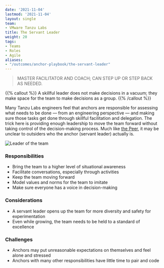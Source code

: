 ```yaml
---
date: '2021-11-04'
lastmod: '2021-11-04'
layout: single
team:
- VMware Tanzu Labs
title: The Servant Leader
weight: 20
tags:
- Teams
- Roles
- Agile
aliases:
- "/outcomes/anchor-playbook/the-servant-leader"
---
```

> MASTER FACILITATOR AND COACH; CAN STEP UP OR STEP BACK AS NEEDED.

{{% callout %}}
A skillful leader does not make decisions in a vacuum; they make space for the team to make decisions as a group.
{{% /callout %}}

Many Tanzu Labs engineers feel that anchors are responsible for assessing what needs to be done — from an engineering perspective — and making sure those tasks get done through skillful facilitation and delegation. The trick here is providing enough leadership to move the team forward without taking control of the decision-making process. Much like [the Peer](/learningpaths/anchor-playbook/the-peer), it may be unclear to outsiders who the anchor (servant leader) actually is.

![Leader of the team](/learningpaths/anchor-playbook/images/group.jpg)

### Responsibilities
- Bring the team to a higher level of situational awareness
- Facilitate conversations, especially through activities
- Keep the team moving forward
- Model values and norms for the team to imitate
- Make sure everyone has a voice in decision-making

### Considerations
- A servant leader opens up the team for more diversity and safety for experimentation
- Even while growing, the team needs to be held to a standard of excellence

### Challenges
- Anchors may put unreasonable expectations on themselves and feel alone and stressed
- Anchors with many other responsibilities have little time to pair and code